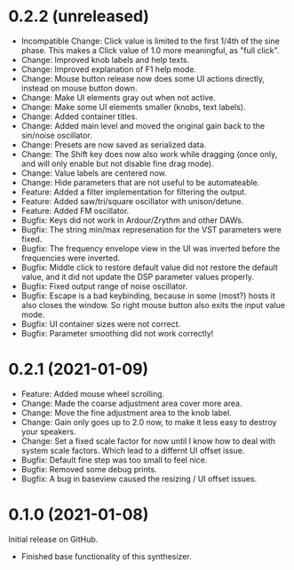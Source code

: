0.2.2 (unreleased)
==================

* Incompatible Change: Click value is limited to the first 1/4th of the
sine phase. This makes a Click value of 1.0 more meaningful, as "full click".
* Change: Improved knob labels and help texts.
* Change: Improved explanation of F1 help mode.
* Change: Mouse button release now does some UI actions directly, instead on
mouse button down.
* Change: Make UI elements gray out when not active.
* Change: Make some UI elements smaller (knobs, text labels).
* Change: Added container titles.
* Change: Added main level and moved the original gain back to the
sin/noise oscillator.
* Change: Presets are now saved as serialized data.
* Change: The Shift key does now also work while dragging (once only, and will
only enable but not disable fine drag mode).
* Change: Value labels are centered now.
* Change: Hide parameters that are not useful to be automateable.
* Feature: Added a filter implementation for filtering the output.
* Feature: Added saw/tri/square oscillator with unison/detune.
* Feature: Added FM oscillator.
* Bugfix: Keys did not work in Ardour/Zrythm and other DAWs.
* Bugfix: The string min/max represenation for the VST parameters were fixed.
* Bugfix: The frequency envelope view in the UI was inverted
before the frequencies were inverted.
* Bugfix: Middle click to restore default value did not restore the default
value, and it did not update the DSP parameter values properly.
* Bugfix: Fixed output range of noise oscillator.
* Bugfix: Escape is a bad keybinding, because in some (most?) hosts
it also closes the window. So right mouse button also exits the input
value mode.
* Bugfix: UI container sizes were not correct.
* Bugfix: Parameter smoothing did not work correctly!

0.2.1 (2021-01-09)
==================

* Feature: Added mouse wheel scrolling.
* Change: Made the coarse adjustment area cover more area.
* Change: Move the fine adjustment area to the knob label.
* Change: Gain only goes up to 2.0 now, to make it
less easy to destroy your speakers.
* Change: Set a fixed scale factor for now until I know
how to deal with system scale factors. Which lead to a differnt UI offset issue.
* Bugfix: Default fine step was too small to feel nice.
* Bugfix: Removed some debug prints.
* Bugfix: A bug in baseview caused the resizing / UI offset issues.

0.1.0 (2021-01-08)
==================
Initial release on GitHub.

* Finished base functionality of this synthesizer.
